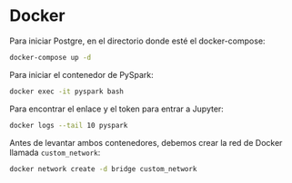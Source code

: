 # Docker

Para iniciar Postgre, en el directorio donde esté el docker-compose:
```bash
docker-compose up -d
```
Para iniciar el contenedor de PySpark:
```bash
docker exec -it pyspark bash 
```

Para encontrar el enlace y el token para entrar a Jupyter:
```bash
docker logs --tail 10 pyspark
```

Antes de levantar ambos contenedores, debemos crear la red de Docker llamada `custom_network`:
```bash
docker network create -d bridge custom_network
```